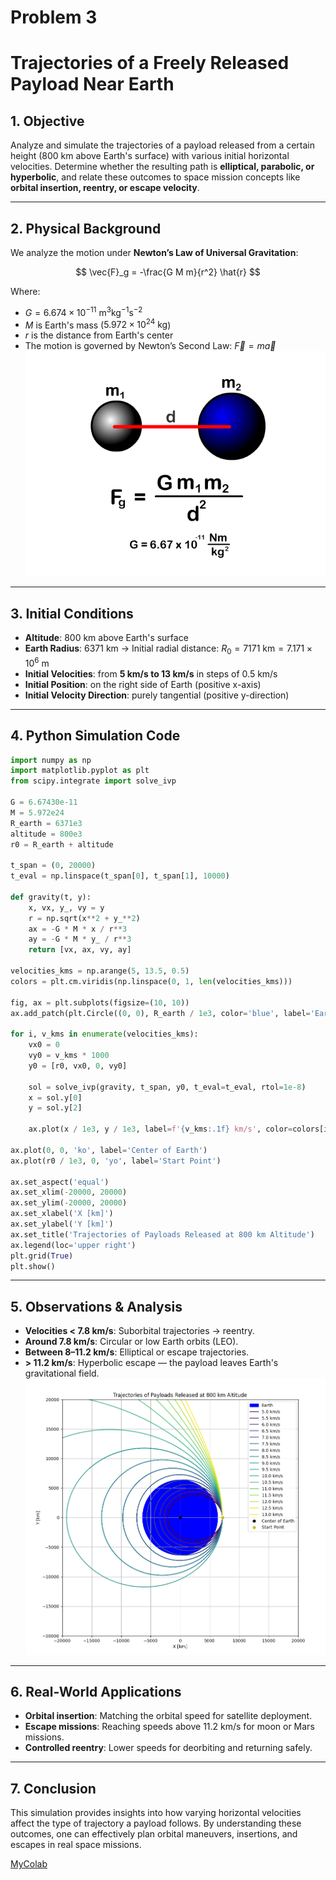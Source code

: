 # Problem 3

# Trajectories of a Freely Released Payload Near Earth

## 1. Objective

Analyze and simulate the trajectories of a payload released from a certain height (800 km above Earth's surface) with various initial horizontal velocities. Determine whether the resulting path is **elliptical, parabolic, or hyperbolic**, and relate these outcomes to space mission concepts like **orbital insertion, reentry, or escape velocity**.

---

## 2. Physical Background

We analyze the motion under **Newton’s Law of Universal Gravitation**:

$$
\vec{F}_g = -\frac{G M m}{r^2} \hat{r}
$$

Where:

* $G = 6.674 \times 10^{-11} \ \text{m}^3 \text{kg}^{-1} \text{s}^{-2}$
* $M$ is Earth's mass ($5.972 \times 10^{24} \ \text{kg}$)
* $r$ is the distance from Earth's center
* The motion is governed by Newton’s Second Law: $\vec{F} = m \vec{a}$
![alt text](image-10.png)
---

## 3.  Initial Conditions

* **Altitude**: 800 km above Earth's surface
* **Earth Radius**: 6371 km → Initial radial distance: $R_0 = 7171 \ \text{km} = 7.171 \times 10^6 \ \text{m}$
* **Initial Velocities**: from **5 km/s to 13 km/s** in steps of 0.5 km/s
* **Initial Position**: on the right side of Earth (positive x-axis)
* **Initial Velocity Direction**: purely tangential (positive y-direction)
---

## 4.  Python Simulation Code

```python
import numpy as np
import matplotlib.pyplot as plt
from scipy.integrate import solve_ivp

G = 6.67430e-11     
M = 5.972e24        
R_earth = 6371e3    
altitude = 800e3     
r0 = R_earth + altitude  

t_span = (0, 20000)
t_eval = np.linspace(t_span[0], t_span[1], 10000)

def gravity(t, y):
    x, vx, y_, vy = y
    r = np.sqrt(x**2 + y_**2)
    ax = -G * M * x / r**3
    ay = -G * M * y_ / r**3
    return [vx, ax, vy, ay]

velocities_kms = np.arange(5, 13.5, 0.5)
colors = plt.cm.viridis(np.linspace(0, 1, len(velocities_kms)))

fig, ax = plt.subplots(figsize=(10, 10))
ax.add_patch(plt.Circle((0, 0), R_earth / 1e3, color='blue', label='Earth'))

for i, v_kms in enumerate(velocities_kms):
    vx0 = 0
    vy0 = v_kms * 1000
    y0 = [r0, vx0, 0, vy0] 

    sol = solve_ivp(gravity, t_span, y0, t_eval=t_eval, rtol=1e-8)
    x = sol.y[0]
    y = sol.y[2]

    ax.plot(x / 1e3, y / 1e3, label=f'{v_kms:.1f} km/s', color=colors[i])

ax.plot(0, 0, 'ko', label='Center of Earth')
ax.plot(r0 / 1e3, 0, 'yo', label='Start Point')

ax.set_aspect('equal')
ax.set_xlim(-20000, 20000)
ax.set_ylim(-20000, 20000)
ax.set_xlabel('X [km]')
ax.set_ylabel('Y [km]')
ax.set_title('Trajectories of Payloads Released at 800 km Altitude')
ax.legend(loc='upper right')
plt.grid(True)
plt.show()
```

---

## 5. Observations & Analysis

* **Velocities < 7.8 km/s**: Suborbital trajectories → reentry.
* **Around 7.8 km/s**: Circular or low Earth orbits (LEO).
* **Between 8–11.2 km/s**: Elliptical or escape trajectories.
* **> 11.2 km/s**: Hyperbolic escape — the payload leaves Earth's gravitational field.
![alt text](image-12.png)
---

## 6.  Real-World Applications

* **Orbital insertion**: Matching the orbital speed for satellite deployment.
* **Escape missions**: Reaching speeds above 11.2 km/s for moon or Mars missions.
* **Controlled reentry**: Lower speeds for deorbiting and returning safely.

---

## 7. Conclusion

This simulation provides insights into how varying horizontal velocities affect the type of trajectory a payload follows. By understanding these outcomes, one can effectively plan orbital maneuvers, insertions, and escapes in real space missions.

[MyColab](https://colab.research.google.com/drive/1cAjtLmDVIHgMFJUM0uNMMg3DMz38aD7G)

